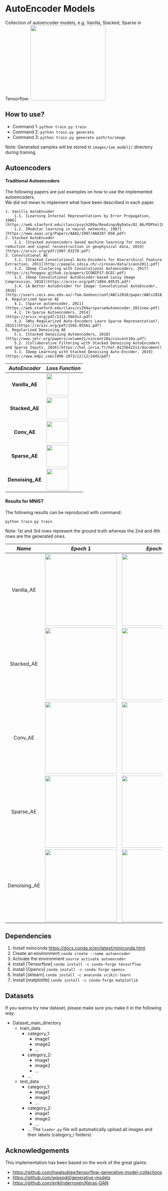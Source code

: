 
# AutoEncoder Models
Collection of autoencoder models, e.g. Vanilla, Stacked, Sparse in Tensorflow.
<img src='./figures/AE_structure.png' height='240px'>

## How to use?
- Command 1: `python train.py train`  
- Command 2: `python train.py generate`  
- Command 3: `python train.py generate path/to/image`  

Note: Generated samples will be stored in `images/{ae_model}/` directory during training.

## Autoencoders

#### Traditional Autoencoders
The following papers are just examples on how to use the implemented autoencoders.  
We did not mean to implement what have been described in each paper.

	1. Vanilla AutoEncoder
		1.1. [Learning Internal Representations by Error Propagation, 1986](https://web.stanford.edu/class/psych209a/ReadingsByDate/02_06/PDPVolIChapter8.pdf)
		1.2. [Modular learning in neural networks, 1987](https://www.aaai.org/Papers/AAAI/1987/AAAI87-050.pdf)
	2. Stacked AutoEncoder
		2.1. [Stacked autoencoders based machine learning for noise reduction and signal reconstruction in geophysical data, 2019](https://arxiv.org/pdf/1907.03278.pdf)
	3. Convolutional AE
		3.1. [Stacked Convolutional Auto-Encoders for Hierarchical Feature Extraction, 2011](http://people.idsia.ch/~ciresan/data/icann2011.pdf)
		3.2. [Deep Clustering with Convolutional Autoencoders, 2017](https://xifengguo.github.io/papers/ICONIP17-DCEC.pdf)
		3.3. [Deep Convolutional AutoEncoder-based Lossy Image Compression, 2018](https://arxiv.org/pdf/1804.09535.pdf)
		3.4. [A Better AutoEncoder for Image: Convolutional AutoEncoder, 2018](http://users.cecs.anu.edu.au/~Tom.Gedeon/conf/ABCs2018/paper/ABCs2018_paper_58.pdf)
	4. Regularized Sparse AE
		4.1. [Sparse autoencoder, 2011](https://web.stanford.edu/class/cs294a/sparseAutoencoder_2011new.pdf)
		4.2. [k-Sparse Autoencoders, 2014](https://arxiv.org/pdf/1312.5663v2.pdf)
		4.3. [Why Regularized Auto-Encoders Learn Sparse Representation?, 2015](https://arxiv.org/pdf/1505.05561.pdf)
	5. Regularized Denoising AE
		5.1. [Stacked Denoising Autoencoders, 2010](http://www.jmlr.org/papers/volume11/vincent10a/vincent10a.pdf)
		5.2. [Collaborative Filtering with Stacked Denoising AutoEncoders and Sparse Inputs, 2016](https://hal.inria.fr/hal-01256422v1/document)
		5.3. [Deep Learning with Stacked Denoising Auto-Encoder, 2019](https://www.mdpi.com/1996-1073/12/12/2445/pdf)

*AutoEncoder* | *Loss Function*
:---: | :--- |
**Vanilla_AE** 	| <img src='./figures/equations/Vanilla_AE.png' height='70px'>
**Stacked_AE**	| <img src='./figures/equations/Vanilla_AE.png' height='70px'>
**Conv_AE**		| <img src='./figures/equations/Vanilla_AE.png' height='70px'>
**Sparse_AE**	| <img src='./figures/equations/Sparse_AE.png' height='70px'>
**Denoising_AE**	| <img src='./figures/equations/Vanilla_AE.png' height='70px'>

#### Results for MNIST
The following results can be reproduced with command:  
```
python train.py train
```
Note: 1st and 3rd rows represent the ground truth whereas the 2nd and 4th rows are the generated ones.

*Name* | *Epoch 1* | *Epoch 15* | *Epoch 30*
:---: | :---: | :---: | :---: |
Vanilla_AE | <img src='./images/VANILLA/grid_1.png' height='230px'> | <img src='./images/VANILLA/grid_15.png' height='230px'> | <img src='./images/VANILLA/grid_30.png' height='230px'>
Stacked_AE | <img src='./images/STACKED/grid_1.png' height='230px'> | <img src='./images/STACKED/grid_15.png' height='230px'> | <img src='./images/STACKED/grid_30.png' height='230px'>
Conv_AE | <img src='./images/Conv/grid_1.png' height='230px'> | <img src='./images/Conv/grid_15.png' height='230px'> | <img src='./images/Conv/grid_30.png' height='230px'>
Sparse_AE | <img src='./images/SPARSE/grid_1.png' height='230px'> | <img src='./images/SPARSE/grid_15.png' height='230px'> | <img src='./images/SPARSE/grid_30.png' height='230px'>
Denoising_AE | <img src='./images/DENOISING/grid_1.png' height='230px'> | <img src='./images/DENOISING/grid_15.png' height='230px'> | <img src='./images/DENOISING/grid_30.png' height='230px'>

## Dependencies

1. Install miniconda <https://docs.conda.io/en/latest/miniconda.html>
2. Create an environment 	`conda create --name autoencoder`
3. Activate the environment `source activate autoencoder`
4. Install [Tensorflow] 	`conda install -c conda-forge tensorflow`
5. Install [Opencv] 		`conda install -c conda-forge opencv`
6. Install [sklearn] 		`conda install -c anaconda scikit-learn`
7. Install [matplotlib] 	`conda install -c conda-forge matplotlib`

## Datasets
If you wanna try new dataset, please make sure you make it in the following way:
- Dataset_main_directory
	- train_data
		- category_1:
			- image1
			- image2
			- ...
		- category_2:
			- image1
			- image2
			- ...
		- ...
	- test_data
		- category_1:
			- image1
			- image2
			- ...
		- category_2:
			- image1
			- image2
			- ...
		- ...
The `loader.py` file will automatically upload all images and their labels (category_i folders)

## Acknowledgements
This implementation has been based on the work of the great giants:
- https://github.com/hwalsuklee/tensorflow-generative-model-collections
- https://github.com/wiseodd/generative-models
- https://github.com/eriklindernoren/Keras-GAN

